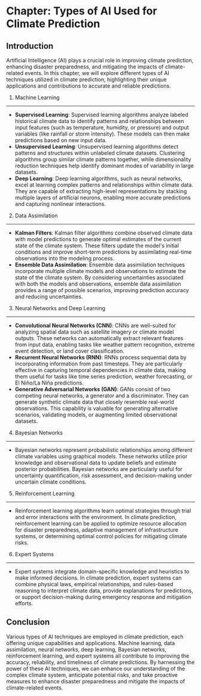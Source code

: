 Chapter: Types of AI Used for Climate Prediction
================================================

Introduction
------------

Artificial Intelligence (AI) plays a crucial role in improving climate prediction, enhancing disaster preparedness, and mitigating the impacts of climate-related events. In this chapter, we will explore different types of AI techniques utilized in climate prediction, highlighting their unique applications and contributions to accurate and reliable predictions.

1. Machine Learning
-------------------

* **Supervised Learning**: Supervised learning algorithms analyze labeled historical climate data to identify patterns and relationships between input features (such as temperature, humidity, or pressure) and output variables (like rainfall or storm intensity). These models can then make predictions based on new input data.
* **Unsupervised Learning**: Unsupervised learning algorithms detect patterns and structures within unlabeled climate datasets. Clustering algorithms group similar climate patterns together, while dimensionality reduction techniques help identify dominant modes of variability in large datasets.
* **Deep Learning**: Deep learning algorithms, such as neural networks, excel at learning complex patterns and relationships within climate data. They are capable of extracting high-level representations by stacking multiple layers of artificial neurons, enabling more accurate predictions and capturing nonlinear interactions.

2. Data Assimilation
--------------------

* **Kalman Filters**: Kalman filter algorithms combine observed climate data with model predictions to generate optimal estimates of the current state of the climate system. These filters update the model's initial conditions and improve short-term predictions by assimilating real-time observations into the modeling process.
* **Ensemble Data Assimilation**: Ensemble data assimilation techniques incorporate multiple climate models and observations to estimate the state of the climate system. By considering uncertainties associated with both the models and observations, ensemble data assimilation provides a range of possible scenarios, improving prediction accuracy and reducing uncertainties.

3. Neural Networks and Deep Learning
------------------------------------

* **Convolutional Neural Networks (CNN)**: CNNs are well-suited for analyzing spatial data such as satellite imagery or climate model outputs. These networks can automatically extract relevant features from input data, enabling tasks like weather pattern recognition, extreme event detection, or land cover classification.
* **Recurrent Neural Networks (RNN)**: RNNs process sequential data by incorporating information from past timesteps. They are particularly effective in capturing temporal dependencies in climate data, making them useful for tasks like time series prediction, weather forecasting, or El Niño/La Niña predictions.
* **Generative Adversarial Networks (GAN)**: GANs consist of two competing neural networks, a generator and a discriminator. They can generate synthetic climate data that closely resemble real-world observations. This capability is valuable for generating alternative scenarios, validating models, or augmenting limited observational datasets.

4. Bayesian Networks
--------------------

* Bayesian networks represent probabilistic relationships among different climate variables using graphical models. These networks utilize prior knowledge and observational data to update beliefs and estimate posterior probabilities. Bayesian networks are particularly useful for uncertainty quantification, risk assessment, and decision-making under uncertain climate conditions.

5. Reinforcement Learning
-------------------------

* Reinforcement learning algorithms learn optimal strategies through trial and error interactions with the environment. In climate prediction, reinforcement learning can be applied to optimize resource allocation for disaster preparedness, adaptive management of infrastructure systems, or determining optimal control policies for mitigating climate risks.

6. Expert Systems
-----------------

* Expert systems integrate domain-specific knowledge and heuristics to make informed decisions. In climate prediction, expert systems can combine physical laws, empirical relationships, and rules-based reasoning to interpret climate data, provide explanations for predictions, or support decision-making during emergency response and mitigation efforts.

Conclusion
----------

Various types of AI techniques are employed in climate prediction, each offering unique capabilities and applications. Machine learning, data assimilation, neural networks, deep learning, Bayesian networks, reinforcement learning, and expert systems all contribute to improving the accuracy, reliability, and timeliness of climate predictions. By harnessing the power of these AI techniques, we can enhance our understanding of the complex climate system, anticipate potential risks, and take proactive measures to enhance disaster preparedness and mitigate the impacts of climate-related events.
